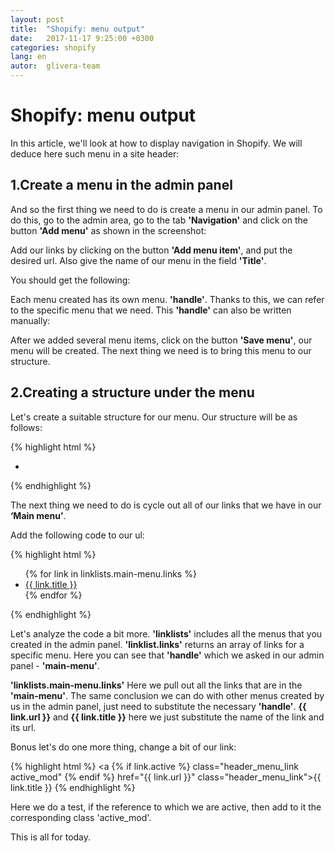 ```yaml
---
layout: post
title:  "Shopify: menu output"
date:   2017-11-17 9:25:00 +0300
categories: shopify
lang: en
autor:  glivera-team
---
```


# Shopify: menu output

In this article, we'll look at how to display navigation in Shopify. We will deduce here such menu in a site header:
<img alt="" src="../../../../i/output-menu-1.jpg">

## 1.Create a menu in the admin panel

And so the first thing we need to do is create a menu in our admin panel. To do this, go to the admin area, go to the tab <b>'Navigation'</b> and click on the button <b>'Add menu'</b> as shown in the screenshot:
<img alt="" src="../../../../i/output-menu-2.jpg">

Add our links by clicking on the button <b>'Add menu item'</b>, and put the desired url. Also give the name of our menu in the field <b>'Title'</b>.

You should get the following:
<img alt="" src="../../../../i/output-menu-3.jpg">

Each menu created has its own menu. <b>'handle'</b>. Thanks to this, we can refer to the specific menu that we need. This <b>'handle'</b> can also be written manually:
<img alt="" src="../../../../i/output-menu-4.jpg">

After we added several menu items, click on the button <b>'Save menu'</b>, our menu will be created. The next thing we need is to bring this menu to our structure.

## 2.Creating a structure under the menu

Let's create a suitable structure for our menu.
Our structure will be as follows:

{% highlight html %}
<nav class="header_menu">
	<ul class="header_menu_list">
			<li class="header_menu_item">
				<a href="#" class="header_menu_link"></a>
			</li>
	</ul>
</nav>
{% endhighlight %}

The next thing we need to do is cycle out all of our links that we have in our <b>‘Main menu’</b>.

Add the following code to our ul:

{% highlight html %}
<ul class="header_menu_list">
	{% for link in linklists.main-menu.links %}
		<li class="header_menu_item">
			<a href="{{ link.url }}" class="header_menu_link">{{ link.title }}</a>
		</li>
	{% endfor %}
</ul>
{% endhighlight %}

Let's analyze the code a bit more. <b>'linklists'</b> includes all the menus that you created in the admin panel. <b>'linklist.links'</b> returns an array of links for a specific menu. Here you can see that <b>'handle'</b> which we asked in our admin panel - <b>'main-menu'</b>.

<b>'linklists.main-menu.links'</b> Here we pull out all the links that are in the <b>'main-menu'</b>. The same conclusion we can do with other menus created by us in the admin panel, just need to substitute the necessary <b>'handle'</b>. <b>{{ link.url }}</b> and <b>{{ link.title }}</b> here we just substitute the name of the link and its url.

Bonus let's do one more thing, change a bit of our link:

{% highlight html %}
<a {% if link.active %} class="header_menu_link active_mod" {% endif %} href="{{ link.url }}" class="header_menu_link">{{ link.title }}</a>
{% endhighlight %}

Here we do a test, if the reference to which we are active, then add to it the corresponding class </b>'active_mod'</b>.

This is all for today.